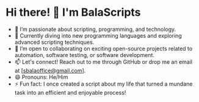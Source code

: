 # Hi there! 👋 I'm BalaScripts

- 👀 I’m passionate about scripting, programming, and technology.
- 🌱 Currently diving into new programming languages and exploring advanced scripting techniques.
- 💞️ I’m open to collaborating on exciting open-source projects related to automation, software testing, or software development.
- 📫 Let's connect! Reach out to me through GitHub or drop me an email at [sbalaoffice@gmail.com].
- 😄 Pronouns: He/Him
- ⚡ Fun fact: I once created a script about my life that turned a mundane task into an efficient and enjoyable process!


<!---
BalaScripts/BalaScripts is a ✨ special ✨ repository because its `README.md` (this file) appears on your GitHub profile.
You can click the Preview link to take a look at your changes.
--->
